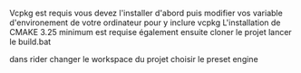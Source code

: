 Vcpkg est requis vous devez l'installer d'abord
puis modifier vos variable d'environement de votre ordinateur pour y inclure vcpkg
L'installation de CMAKE 3.25 minimum est requise également
ensuite cloner le projet
lancer le build.bat

dans rider changer le workspace du projet
choisir le preset engine
